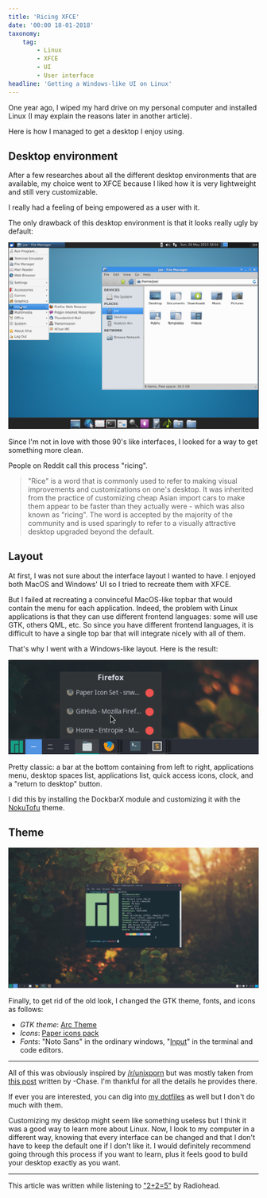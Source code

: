 ```yaml
---
title: 'Ricing XFCE'
date: '00:00 18-01-2018'
taxonomy:
    tag:
        - Linux
        - XFCE
        - UI
        - User interface
headline: 'Getting a Windows-like UI on Linux'
---
```


One year ago, I wiped my hard drive on my personal computer and installed Linux (I may explain the reasons later in another article).

Here is how I managed to get a desktop I enjoy using.

## Desktop environment
After a few researches about all the different desktop environments that are available, my choice went to XFCE because I liked how it is very lightweight and still very customizable.

I really had a feeling of being empowered as a user with it.

The only drawback of this desktop environment is that it looks really ugly by default:

![](xfce_default.png)

Since I'm not in love with those 90's like interfaces, I looked for a way to get something more clean.

People on Reddit call this process "ricing".
> "Rice" is a word that is commonly used to refer to making visual improvements and customizations on one's desktop. It was inherited from the practice of customizing cheap Asian import cars to make them appear to be faster than they actually were - which was also known as "ricing". The word is accepted by the majority of the community and is used sparingly to refer to a visually attractive desktop upgraded beyond the default.

## Layout
At first, I was not sure about the interface layout I wanted to have. I enjoyed both MacOS and Windows' UI so I tried to recreate them with XFCE.

But I failed at recreating a convinceful MacOS-like topbar that would contain the menu for each application.
Indeed, the problem with Linux applications is that they can use different frontend languages: some will use GTK, others QML, etc.
So since you have different frontend languages, it is difficult to have a single top bar that will integrate nicely with all of them.

That's why I went with a Windows-like layout. Here is the result:

![](dockbarx.png)

Pretty classic: a bar at the bottom containing from left to right, applications menu, desktop spaces list, applications list, quick access icons, clock, and a "return to desktop" button.

I did this by installing the DockbarX module and customizing it with the [NokuTofu](https://github.com/bhajneet/Noku-Tofu) theme.

## Theme
![](my_desktop.png)

Finally, to get rid of the old look, I changed the GTK theme, fonts, and icons as follows:
- _GTK theme_: [Arc Theme](https://github.com/horst3180/arc-theme)
- _Icons_: [Paper icons pack](https://snwh.org/paper)
- _Fonts_: "Noto Sans" in the ordinary windows, "[Input](http://input.fontbureau.com/)" in the terminal and code editors.

---

All of this was obviously inspired by [/r/unixporn](https://www.reddit.com/r/unixporn/) but was mostly taken from [this post](https://www.reddit.com/r/unixporn/comments/644d1o/xfce_1_year_of_linux_6_mos_of_stable_rice) written by -Chase.
I'm thankful for all the details he provides there.

If ever you are interested, you can dig into [my dotfiles](https://github.com/qbarbosa/dotfiles) as well but I don't do much with them.

Customizing my desktop might seem like something useless but I think it was a good way to learn more about Linux. 
Now, I look to my computer in a different way, knowing that every interface can be changed and that I don't have to keep the default one if I don't like it.
I would definitely recommend going through this process if you want to learn, plus it feels good to build your desktop exactly as you want. 

---

This article was written while listening to ["2+2=5"](https://www.youtube.com/watch?v=lstDdzedgcE) by Radiohead.
